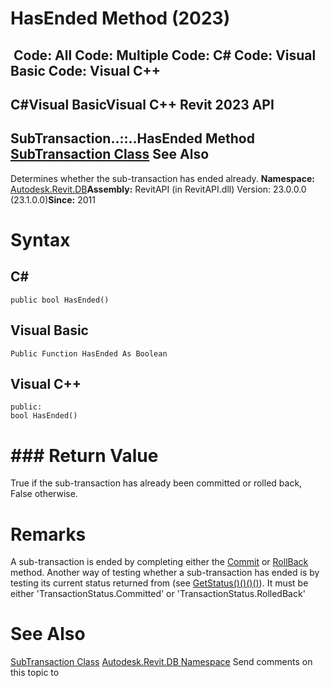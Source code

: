 # HasEnded Method (2023)

﻿
 Code: All Code: Multiple Code: C# Code: Visual Basic Code: Visual C++   
---  
C#Visual BasicVisual C++
Revit 2023 API  
---  
SubTransaction..::..HasEnded Method   
[SubTransaction Class](801e5f17-cab0-044d-835c-a39592374f89.md "SubTransaction Class") See Also  
---  
Determines whether the sub-transaction has ended already. 
**Namespace:** [Autodesk.Revit.DB](87546ba7-461b-c646-cbb1-2cb8f5bff8b2.md "Autodesk.Revit.DB Namespace")**Assembly:** RevitAPI (in RevitAPI.dll) Version: 23.0.0.0 (23.1.0.0)**Since:** 2011 
# Syntax
C#  
---  
```text
public bool HasEnded()
```
  
Visual Basic  
---  
```text
Public Function HasEnded As Boolean
```
  
Visual C++  
---  
```text
public:
bool HasEnded()
```
  
# ### Return Value
True if the sub-transaction has already been committed or rolled back, False otherwise. 
# Remarks
A sub-transaction is ended by completing either the [Commit](65a0359a-ef13-e7aa-7d5c-7470fe177848.md "Commit Method") or [RollBack](3de65ee0-50f1-c601-62f9-c77479b08418.md "RollBack Method") method. Another way of testing whether a sub-transaction has ended is by testing its current status returned from (see [GetStatus()()()()](3da7e561-66d4-97d5-ed12-7ff77b478421.md "GetStatus Method")). It must be either 'TransactionStatus.Committed' or 'TransactionStatus.RolledBack' 
# See Also
[SubTransaction Class](801e5f17-cab0-044d-835c-a39592374f89.md "SubTransaction Class")
[Autodesk.Revit.DB Namespace](87546ba7-461b-c646-cbb1-2cb8f5bff8b2.md "Autodesk.Revit.DB Namespace")
Send comments on this topic to 